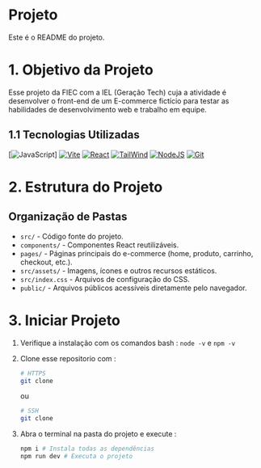 # Projeto
Este é o README do projeto.

# 1. Objetivo da Projeto
Esse projeto da FIEC com a IEL (Geração Tech) cuja a atividade é desenvolver o front-end de um E-commerce fictício para testar as habilidades de desenvolvimento web e trabalho em equipe.

## 1.1 Tecnologias Utilizadas
[![JavaScript](https://skillicons.dev/icons?i=js)]
[![Vite](https://skillicons.dev/icons?i=vite)](https://vitejs.dev/)
[![React](https://skillicons.dev/icons?i=react)](https://react.dev/)
[![TailWind](https://skillicons.dev/icons?i=tailwind)](https://tailwindcss.com/)
[![NodeJS](https://skillicons.dev/icons?i=nodejs)](https://nodejs.org/)
[![Git](https://skillicons.dev/icons?i=git)](https://git-scm.com/)

# 2. Estrutura do Projeto 
## Organização de Pastas 
-  ``src/`` - Código fonte do projeto.
- ``components/`` - Componentes React reutilizáveis.
- ``pages/`` - Páginas principais do e-commerce (home, produto, carrinho, checkout, etc.).
- ``src/assets/`` - Imagens, ícones e outros recursos estáticos.
- ``src/index.css`` - Arquivos de configuração do CSS.
- ``public/`` - Arquivos públicos acessíveis diretamente pelo navegador.

# 3. Iniciar Projeto

1. Verifique a instalação com os comandos bash : ``node -v`` e ``npm -v``

2. Clone esse repositorio com : 
    ```bash
    # HTTPS
    git clone 
    ```
    ou
    ```bash
    # SSH
    git clone 
    ```
3. Abra o terminal na pasta do projeto e execute : 
    ```bash
    npm i # Instala todas as dependências
    npm run dev # Executa o projeto
